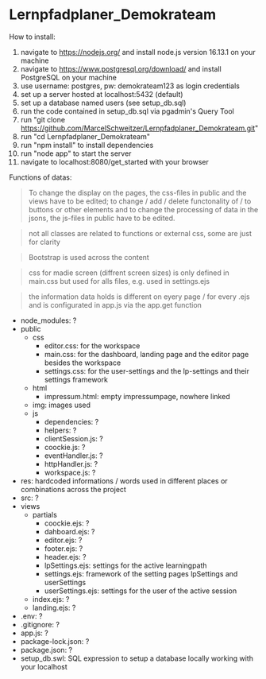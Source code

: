 # Lernpfadplaner_Demokrateam

How to install:

1. navigate to https://nodejs.org/ and install node.js version 16.13.1 on your machine
2. navigate to https://www.postgresql.org/download/ and install PostgreSQL on your machine
3. use username: postgres, pw: demokrateam123 as login credentials
4. set up a server hosted at localhost:5432 (default)
5. set up a database named users (see setup_db.sql)
6. run the code contained in setup_db.sql via pgadmin's Query Tool
7. run "git clone https://github.com/MarcelSchweitzer/Lernpfadplaner_Demokrateam.git"
8. run "cd Lernpfadplaner_Demokrateam"
9. run "npm install" to install dependencies
10. run "node app" to start the server
11. navigate to localhost:8080/get_started with your browser

Functions of datas:

> To change the display on the pages, the css-files in public and the views have to be edited; to change / add / delete functonality of / to buttons or other elements and to change the processing of data in the jsons, the js-files in public have to be edited.

> not all classes are related to functions or external css, some are just for clarity

> Bootstrap is used across the content

> css for madie screen (diffrent screen sizes) is only defined in main.css but used for alls files, e.g. used in settings.ejs

> the information data holds is different on eyery page / for every .ejs and is configurated in app.js via the app.get function

- node_modules: ?
- public
  - css
    - editor.css: for the workspace
    - main.css: for the dashboard, landing page and the editor page besides the workspace
    - settings.css: for the user-settings and the lp-settings and their settings framework
  - html
    - impressum.html: empty impressumpage, nowhere linked
  - img: images used
  - js
    - dependencies: ?
    - helpers: ?
    - clientSession.js: ?
    - coockie.js: ?
    - eventHandler.js: ?
    - httpHandler.js: ?
    - workspace.js: ?
- res: hardcoded informations / words used in different places or combinations across the project
- src: ?
- views
  - partials
    - coockie.ejs: ?
    - dahboard.ejs: ?
    - editor.ejs: ?
    - footer.ejs: ?
    - header.ejs: ?
    - lpSettings.ejs: settings for the active learningpath
    - settings.ejs: framework of the setting pages lpSettings and userSettings
    - userSettings.ejs: settings for the user of the active session
  - index.ejs: ?
  - landing.ejs: ?
- .env: ?
- .gitignore: ?
- app.js: ?
- package-lock.json: ?
- package.json: ?
- setup_db.swl: SQL expression to setup a database locally working with your localhost
